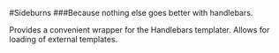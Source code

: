 #Sideburns
###Because nothing else goes better with handlebars.

Provides a convenient wrapper for the Handlebars templater. 
Allows for loading of external templates. 